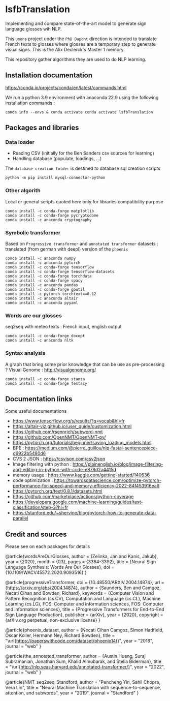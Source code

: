 # lsfbTranslation
Implementing and compare state-of-the-art model to generate sign language glosses wih NLP.

This `umons` project under the `PhD Dupont` direction is intended to translate French texts to glosses where glosses are a temporary step to generate visual signs. This is the Alix Declerck's Master 1 memory. 

This repository gather algorithms they are used to do NLP learning.

## Installation documentation

https://conda.io/projects/conda/en/latest/commands.html

We run a python 3.9 environment with anaconda 22.9 using the following installation commands :

`conda info --envs & conda activate conda activate lsfbTranslation`

## Packages and libraries

### Data loader

- Reading CSV (initially for the Ben Sanders csv sources for learning)
- Handling database (populate, loadings, ...)

The `database creation folder` is destined to database sql creation scripts

```
python -m pip install mysql-connector-python
```

### Other algorith

Local or general scripts quoted here only for libraries compatibility purpose

```
conda install -c conda-forge matplotlib
conda install -c conda-forge pycryptodome
conda install -c anaconda cryptography
```

### Symbolic transformer

Based on `Progressive transformer` and `annotated transformer`
datasets : translated (from german with deepl) version of the `phoenix`

```
conda install -c anaconda numpy
conda install -c anaconda pytorch
conda install -c conda-forge tensorflow
conda install -c conda-forge tensorflow-datasets
conda install -c conda-forge torchdata
conda install -c conda-forge spacy
conda install -c anaconda pandas
conda install -c conda-forge gputil
conda install -c pytorch torchtext==0.12
conda install -c anaconda altair
conda install -c anaconda pyyaml
```

### Words are our glosses

seq2seq with meteo texts : French input, english output

```
conda install -c conda-forge docopt
conda install -c anaconda nltk
```

### Syntax analysis

A graph that bring some prior knowledge that can be use as pre-processing ?
Visual Genome : http://visualgenome.org/

```
conda install -c conda-forge stanza
conda install -c conda-forge textacy
```

## Documentation links
Some useful documentations

- https://www.tensorflow.org/s/results/?q=vocab&hl=fr
- https://altair-viz.github.io/user_guide/customization.html
- https://github.com/rsennrich/subword-nmt
- https://github.com/OpenNMT/OpenNMT-py/
- https://pytorch.org/tutorials/beginner/saving_loading_models.html
- BPE : https://medium.com/@pierre_guillou/nlp-fastai-sentencepiece-d6922b5480d6
- CVS 2 JSON : https://csvjson.com/csv2json
- Image filtering with python : https://plainenglish.io/blog/image-filtering-and-editing-in-python-with-code-e878d2a4415d
- memory usage : https://www.kaggle.com/getting-started/140636
- code optimization : https://towardsdatascience.com/optimize-pytorch-performance-for-speed-and-memory-efficiency-2022-84f453916ea6
- https://pytorch.org/text/0.8.1/datasets.html
- https://github.com/marketplace/actions/python-coverage
- https://developers.google.com/machine-learning/guides/text-classification/step-3?hl=fr
- https://stanford.edu/~shervine/blog/pytorch-how-to-generate-data-parallel

## Credit and sources

Please see on each packages for details

@article{wordsAreOurGlosses,
author = {Zelinka, Jan and Kanis, Jakub},
year = {2020},
month = {03},
pages = {3384-3392},
title = {Neural Sign Language Synthesis: Words Are Our Glosses},
doi = {10.1109/WACV45572.2020.9093516}
}

@article{progressiveTransformer,
doi = {10.48550/ARXIV.2004.14874},
url = {https://arxiv.org/abs/2004.14874},
author = {Saunders, Ben and Camgoz, Necati Cihan and Bowden, Richard},
keywords = {Computer Vision and Pattern Recognition (cs.CV), Computation and Language (cs.CL), Machine Learning (cs.LG), FOS: Computer and information sciences, FOS: Computer and information sciences},
title = {Progressive Transformers for End-to-End Sign Language Production},
publisher = {arXiv},
year = {2020},
copyright = {arXiv.org perpetual, non-exclusive license}
}

@article{phoenix_dataset,
author  = {Necati Cihan Camgoz, Simon Hadfield, Oscar Koller, Hermann Ney, Richard Bowden},
title   = "\url{https://paperswithcode.com/dataset/phoenix14t}",
year    = "2018",
journal = "web"
}

@article{the_annotated_transformer,
author  = {Austin Huang, Suraj Subramanian, Jonathan Sum, Khalid Almubarak, and Stella Biderman},
title   = "\url{http://nlp.seas.harvard.edu/annotated-transformer/}",
year    = "2022",
journal = "web"
}

@article{NMT_seq2seq_Standford,
author  = "Pencheng Yin, Sahil Chopra, Vera Lin",
title   = "Neural Machine Translation with sequence-to-sequence, attention, and subwords",
year    = "2019",
journal = "Standford"
}
